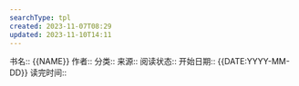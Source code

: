 ```yaml
---
searchType: tpl
created: 2023-11-07T08:29
updated: 2023-11-10T14:11
---
```

书名:: {{NAME}}
作者:: 
分类:: 
来源:: 
阅读状态:: 
开始日期:: {{DATE:YYYY-MM-DD}}
读完时间::
